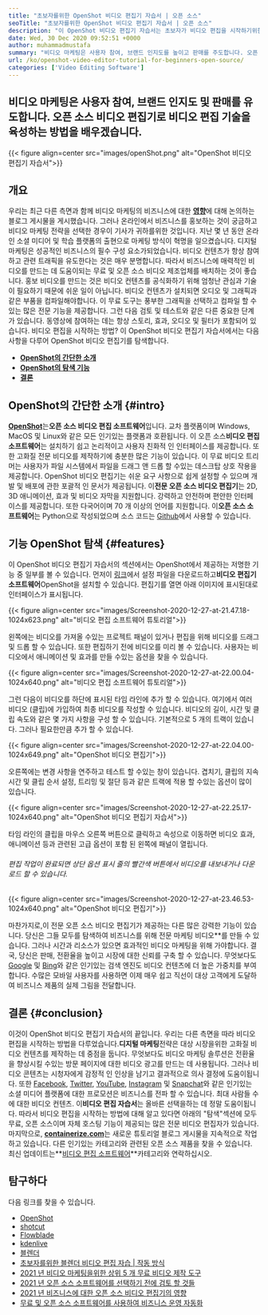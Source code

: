 ```yaml
---
title: "초보자를위한 OpenShot 비디오 편집기 자습서 | 오픈 소스" 
seoTitle: "초보자를위한 OpenShot 비디오 편집기 자습서 | 오픈 소스" 
description: "이 OpenShot 비디오 편집기 자습서는 초보자가 비디오 편집을 시작하기위한 것입니다. 3D 애니메이션 등과 같은 기능을 제공하는 트렌디 한 비디오 편집기입니다." 
date: Wed, 30 Dec 2020 09:52:51 +0000
author: muhammadmustafa
summary: "비디오 마케팅은 사용자 참여, 브랜드 인지도를 높이고 판매를 주도합니다. 오픈 소스 비디오 편집기로 비디오 편집 기술을 육성하는 방법을 배우겠습니다." 
url: /ko/openshot-video-editor-tutorial-for-beginners-open-source/
categories: ['Video Editing Software']
---
```


## 비디오 마케팅은 사용자 참여, 브랜드 인지도 및 판매를 유도합니다. 오픈 소스 비디오 편집기로 비디오 편집 기술을 육성하는 방법을 배우겠습니다.

{{< figure align=center src="images/openShot.png" alt="OpenShot 비디오 편집기 자습서">}}


## 개요
우리는 최근 다른 측면과 함께 비디오 마케팅의 비즈니스에 대한 [**영향**][1]에 대해 논의하는 블로그 게시물을 게시했습니다. 그러나 온라인에서 비즈니스를 홍보하는 것이 궁금하고 비디오 마케팅 전략을 선택한 경우이 기사가 귀하를위한 것입니다. 지난 몇 년 동안 온라인 소셜 미디어 및 학습 플랫폼의 출현으로 마케팅 방식이 혁명을 일으켰습니다. 디지털 마케팅은 성공적인 비즈니스의 필수 구성 요소가되었습니다. 비디오 컨텐츠가 항상 참여하고 관련 트래픽을 유도한다는 것은 매우 분명합니다. 따라서 비즈니스에 매력적인 비디오를 만드는 데 도움이되는 무료 및 오픈 소스 비디오 제조업체를 배치하는 것이 좋습니다.
홍보 비디오를 만드는 것은 비디오 컨텐츠를 공식화하기 위해 엄청난 관심과 기술이 필요하기 때문에 쉬운 일이 아닙니다. 비디오 컨텐츠가 설치되면 오디오 및 그래픽과 같은 부품을 컴파일해야합니다. 이 무료 도구는 풍부한 그래픽을 선택하고 컴파일 할 수있는 많은 전문 기능을 제공합니다. 그런 다음 검토 및 테스트와 같은 다른 중요한 단계가 있습니다. 동영상에 참여하는 데는 항상 스토리, 효과, 오디오 및 필터가 포함되어 있습니다. 비디오 편집을 시작하는 방법? 이 OpenShot 비디오 편집기 자습서에서는 다음 사항을 다루어 OpenShot 비디오 편집기를 탐색합니다.
* **[OpenShot의 간단한 소개][2]**
* **[OpenShot의 탐색 기능][3]**
* **[결론][4]**

## OpenShot의 간단한 소개   {#intro}
[**OpenShot**][5]는**오픈 소스 비디오 편집 소프트웨어**입니다. 교차 플랫폼이며 Windows, MacOS 및 Linux와 같은 모든 인기있는 플랫폼과 호환됩니다. 이 오픈 소스**비디오 편집 소프트웨어**는 설치하기 쉽고 논리적이고 사용자 친화적 인 인터페이스를 제공합니다. 또한 고화질 전문 비디오를 제작하기에 충분한 많은 기능이 있습니다. 이 무료 비디오 트리머는 사용자가 파일 시스템에서 파일을 드래그 앤 드롭 할 수있는 데스크탑 상호 작용을 제공합니다. OpenShot 비디오 편집기는 쉬운 요구 사항으로 쉽게 설정할 수 있으며 개발 및 배포에 관한 포괄적 인 문서가 제공됩니다.
이**전문 오픈 소스 비디오 편집기**는 2D, 3D 애니메이션, 효과 및 비디오 자막을 지원합니다. 강력하고 안전하며 편안한 인터페이스를 제공합니다. 또한 다국어이며 70 개 이상의 언어를 지원합니다. 이**오픈 소스 소프트웨어**는 Python으로 작성되었으며 소스 코드는 [Github][6]에서 사용할 수 있습니다.

## 기능 OpenShot 탐색   {#features}
이 OpenShot 비디오 편집기 자습서의 섹션에서는 OpenShot에서 제공하는 저명한 기능 중 일부를 볼 수 있습니다. 먼저이 [링크][7]에서 설정 파일을 다운로드하고**비디오 편집기 소프트웨어**OpenShot을 설치할 수 있습니다.
편집기를 열면 아래 이미지에 표시된대로 인터페이스가 표시됩니다.

{{< figure align=center src="images/Screenshot-2020-12-27-at-21.47.18-1024x623.png" alt="비디오 편집 소프트웨어 튜토리얼">}}

왼쪽에는 비디오를 가져올 수있는 프로젝트 패널이 있거나 편집을 위해 비디오를 드래그 및 드롭 할 수 있습니다. 또한 편집하기 전에 비디오를 미리 볼 수 있습니다. 사용자는 비디오에서 애니메이션 및 효과를 만들 수있는 옵션을 찾을 수 있습니다.

{{< figure align=center src="images/Screenshot-2020-12-27-at-22.00.04-1024x640.png" alt="비디오 편집 소프트웨어 튜토리얼">}}

그런 다음이 비디오를 하단에 표시된 타임 라인에 추가 할 수 있습니다. 여기에서 여러 비디오 (클립)에 가입하여 최종 비디오를 작성할 수 있습니다. 비디오의 길이, 시간 및 클립 속도와 같은 몇 가지 사항을 구성 할 수 있습니다. 기본적으로 5 개의 트랙이 있습니다. 그러나 필요한만큼 추가 할 수 있습니다.

{{< figure align=center src="images/Screenshot-2020-12-27-at-22.04.00-1024x649.png" alt="OpenShot 비디오 편집기">}}

오른쪽에는 변경 사항을 연주하고 테스트 할 수있는 창이 있습니다. 겹치기, 클립의 지속 시간 및 클립 순서 설정, 트리밍 및 절단 등과 같은 트랙에 적용 할 수있는 옵션이 많이 있습니다.

{{< figure align=center src="images/Screenshot-2020-12-27-at-22.25.17-1024x640.png" alt="OpenShot 비디오 편집기 자습서">}}

타임 라인의 클립을 마우스 오른쪽 버튼으로 클릭하고 속성으로 이동하면 비디오 효과, 애니메이션 등과 관련된 고급 옵션이 포함 된 왼쪽에 패널이 열립니다.

###### 편집 작업이 완료되면 상단 옵션 표시 줄의 빨간색 버튼에서 비디오를 내보내거나 다운로드 할 수 있습니다.

{{< figure align=center src="images/Screenshot-2020-12-27-at-23.46.53-1024x640.png" alt="OpenShot 비디오 편집기">}}

마찬가지로,이 전문 오픈 소스 비디오 편집기가 제공하는 다른 많은 강력한 기능이 있습니다. 당신은 그들 모두를 탐색하여 비즈니스를 위해 전문 마케팅 비디오**를 만들 수 있습니다. 그러나 시간과 리소스가 있으면 효과적인 비디오 마케팅을 위해 가야합니다. 결국, 당신은 판매, 전환율을 높이고 시장에 대한 신뢰를 구축 할 수 있습니다. 무엇보다도 [Google][8] 및 [Bing][9]와 같은 인기있는 검색 엔진도 비디오 컨텐츠에 더 높은 가중치를 부여합니다. 수많은 모바일 사용자를 사용하면 이제 매우 쉽고 직선이 대상 고객에게 도달하여 비즈니스 제품의 실제 그림을 전달합니다.

## 결론   {#conclusion}
이것이 OpenShot 비디오 편집기 자습서의 끝입니다. 우리는 다른 측면을 따라 비디오 편집을 시작하는 방법을 다루었습니다.**디지털 마케팅**전략은 대상 시장을위한 고화질 비디오 컨텐츠를 제작하는 데 중점을 둡니다. 무엇보다도 비디오 마케팅 솔루션은 전환율을 향상시킬 수있는 방문 페이지에 대한 비디오 광고를 만드는 데 사용됩니다. 그러나 비디오 콘텐츠는 시청자에게 감정적 인 인상을 남기고 결과적으로 의사 결정에 도움이됩니다. 또한 [Facebook][10], [Twitter][11], [YouTube][12], [Instagram][13] 및 [Snapchat][14]와 같은 인기있는 소셜 미디어 플랫폼에 대한 프로모션은 비즈니스를 전파 할 수 있습니다. 최대 사람들 수에 대한 비디오 컨텐츠. 이**비디오 편집 자습서**는 올바른 선택을하는 데 정말 도움이됩니다. 따라서 비디오 편집을 시작하는 방법에 대해 알고 있다면 아래의 "탐색"섹션에 모두 무료, 오픈 소스이며 자체 호스팅 기능이 제공되는 많은 전문 비디오 편집자가 있습니다.
마지막으로, [**containerize.com**][15]는 새로운 튜토리얼 블로그 게시물을 지속적으로 작업하고 있습니다. 다른 인기있는 카테고리와 관련된 오픈 소스 제품을 찾을 수 있습니다. 최신 업데이트는**[비디오 편집 소프트웨어][16]**카테고리와 연락하십시오.

## 탐구하다
다음 링크를 찾을 수 있습니다.
  * [OpenShot][5]
  * [shotcut][17]
  * [Flowblade][18]
  * [kdenlive][19]
  * [블렌더][20]
  * [초보자를위한 블렌더 비디오 편집 자습 | 작동 방식][21]
  * [2021 년 비디오 마케팅을위한 상위 5 개 무료 비디오 제작 도구][22]
  * [2021 년 오픈 소스 소프트웨어를 선택하기 전에 검토 할 것들][23]
  * [2021 년 비즈니스에 대한 오픈 소스 비디오 편집기의 영향][1]
  * [무료 및 오픈 소스 소프트웨어를 사용하여 비즈니스 운영 자동화][24]

  
[1]: https://blog.containerize.com/video-editing-software/how-video-editing-software-improves-business-video-marketing/
[2]: #intro
[3]: #features
[4]: #Conclusion
[5]: https://products.containerize.com/video-editing-software/openshot
[6]: https://github.com/OpenShot/openshot-qt
[7]: https://www.openshot.org/download/
[8]: https://www.google.com/
[9]: https://www.bing.com/
[10]: https://www.facebook.com/
[11]: https://twitter.com/home
[12]: https://www.youtube.com/
[13]: http://instagram.com
[14]: https://www.snapchat.com/
[15]: https://www.containerize.com/
[16]: https://products.containerize.com/video-editing-software
[17]: https://products.containerize.com/video-editing-software/shotcut
[18]: https://products.containerize.com/video-editing-software/flowblade
[19]: https://products.containerize.com/video-editing-software/kdenlive
[20]: https://products.containerize.com/video-editing-software/blender
[21]: https://blog.containerize.com/video-editing-software/blender-video-editing-tutorial-for-beginners/
[22]: https://blog.containerize.com/video-editing-software/top-5-open-source-video-editor-software-for-video-marketing/
[23]: https://blog.containerize.com/cmdb-software/things-to-review-before-opting-open-source-software-in-2021/
[24]: https://blog.containerize.com/blogging/automate-business-operations-using-open-source-software/
